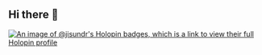 ## Hi there 👋

<!--
**jisundr/jisundr** is a ✨ _special_ ✨ repository because its `README.md` (this file) appears on your GitHub profile.

Here are some ideas to get you started:

- 🔭 I’m currently working on ...
- 🌱 I’m currently learning ...
- 👯 I’m looking to collaborate on ...
- 🤔 I’m looking for help with ...
- 💬 Ask me about ...
- 📫 How to reach me: ...
- 😄 Pronouns: ...
- ⚡ Fun fact: ...
-->

[![An image of @jisundr's Holopin badges, which is a link to view their full Holopin profile](https://holopin.me/jisundr)](https://holopin.io/@jisundr)
